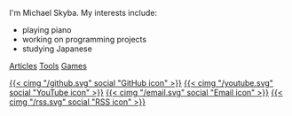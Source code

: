 I'm Michael Skyba. My interests include:
- playing piano
- working on programming projects
- studying Japanese

[Articles](/articles/)
[Tools](/games/tools/)
[Games](/games/)

[{{< cimg "/github.svg" social "GitHub icon" >}}](https://github.com/michaelskyba)
[{{< cimg "/youtube.svg" social "YouTube icon" >}}](https://www.youtube.com/channel/UC2hmKi-vbVJaz28vPEZg_rQ)
[{{< cimg "/email.svg" social "Email icon" >}}](mailto:michaelskyba@net-c.com)
[{{< cimg "/rss.svg" social "RSS icon" >}}](assets/rss.xml)
